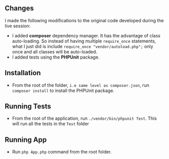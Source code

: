 Changes
-----------
I made the following modifications to the original code developed during the live session:

- I added **composer** dependency manager. It has the advantage of class auto-loading. So instead of having multiple ``require_once`` statements, what I just did is include ``require_once "vendor/autoload.php";`` only once and all classes will be auto-loaded.
- I added tests using the **PHPUnit** package.

Installation
----------------
- From the root of the folder, ``i.e same level as composer.json``, run ``composer install`` to install the PHPUnit package.

Running Tests
-------------
- From the root of the application, run ``./vendor/bin/phpunit Test``. This will run all the tests in the ``Test`` folder

Running App
-----------
- Run ``php App.php`` command from the root folder.
